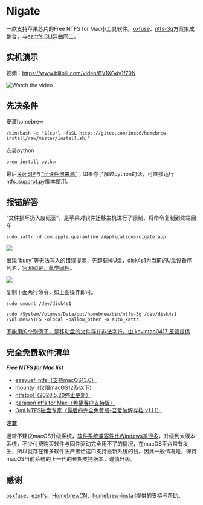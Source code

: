 # Nigate

一款支持苹果芯片的Free NTFS for Mac小工具软件。[oxfuse](https://osxfuse.github.io)、[ntfs-3g](https://github.com/osxfuse/osxfuse/wiki/NTFS-3G#installation)方案集成整合，与[ezntfs CLI](https://github.com/lezgomatt/ezntfs)异曲同工。

## 实机演示

视频：https://www.bilibili.com/video/BV1XG4y1f79N

![Watch the video](https://fastly.jsdelivr.net/gh/hoochanlon/free-mac-ntfs/shashin/example.png)

## 先决条件

安装homebrew

```shell
/bin/bash -c "$(curl -fsSL https://gitee.com/ineo6/homebrew-install/raw/master/install.sh)"
```

安装python

```shell
brew install python
```

最后[关闭SIP](https://www.pcbiji.com/212402.html)与[“允许任何来源”](https://jingyan.baidu.com/article/49ad8bce2f5cee1834d8faaa.html)；如果你了解过python的话，可直接运行[ntfs_supprot.py](helpdesk/ntfs_supprot.py)脚本使用。

## 报错解答

“文件损坏扔入废纸篓”，是苹果对软件迁移主机进行了限制，将命令复制到终端回车

```shell
sudo xattr -d com.apple.quarantine /Applications/nigate.app
```

![](https://fastly.jsdelivr.net/gh/hoochanlon/free-mac-ntfs/shashin/fileberak.png)


出现“busy”等无法写入的错误提示，先卸载掉U盘，disk4s1为当前的U盘设备序列名，[官网如是，此类同理](https://github.com/osxfuse/osxfuse/wiki/NTFS-3G)。

![](https://fastly.jsdelivr.net/gh/hoochanlon/free-mac-ntfs/shashin/umount-3g.png)

复制下面两行命令，如上图操作即可。

```shell
sudo umount /dev/disk4s1
```

```shell
sudo /System/Volumes/Data/opt/homebrew/bin/ntfs-3g /dev/disk4s1 /Volumes/NTFS -olocal -oallow_other -o auto_xattr
```

[不能用的个别例子，是移动盘的文件存在非法字符。由 kevintao0417 反馈提供](https://github.com/hoochanlon/Free-NTFS-for-Mac/issues/3#issuecomment-1375314466)

<!--

***Error loading Python lib***

目前版本已解决；pyinstaller制作的程序受限于所在主机环境环境的问题，网上有说配置虚拟环境，但我还是在app程序内嵌入python源文件才搞定。

-->

## 完全免费软件清单

***Free NTFS for Mac list***

* [easyuefi ntfs（支持macOS13.0）](https://www.easyuefi.com/ntfs-for-mac/ntfs-for-mac.html)
* [mounty（仅限macOS12及以下）](https://mounty.app)
* [ntfstool（2020.5.20停止更新）](https://ntfstool.com)
* [paragon ntfs for Mac（希捷客户支持版）](https://www.seagate.com/cn/zh/support/software/paragon/#downloads)
* [Omi NTFS磁盘专家（最后的完全免费版-吾爱破解存档 v1.1.1）](https://www.52pojie.cn/thread-1513314-1-1.html)


 **注意**

 通常不建议macOS升级系统，[软件系统兼容性比Windows差很多](https://www.zhihu.com/question/21441309/answer/1660319199)，升级到大版本系统，不少付费购买软件与固件驱动完全用不了的情况，在macOS平台常有发生，所以就存在诸多软件生产者恰这口支持最新系统的钱。因此一般情况是，保持macOS当前系统的上一代的长期支持版本，谨慎升级。


 ## 感谢

[osxfuse](https://osxfuse.github.io)、[ezntfs](https://github.com/lezgomatt/ezntfs)、[HomebrewCN](https://gitee.com/cunkai/HomebrewCN/raw/master/Homebrew.sh)、[homebrew-install](https://gitee.com/ineo6/homebrew-install/raw/master/install.sh)提供的支持与帮助。
